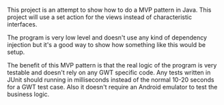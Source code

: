 This project is an attempt to show how to do a MVP pattern in Java. This project will use a set action for the views instead of characteristic interfaces.

The program is very low level and doesn't use any kind of dependency injection but it's a good way to show how something like this would be setup.

The benefit of this MVP pattern is that the real logic of the program is very testable and doesn't rely on any GWT specific code. Any tests written in JUnit should running in milliseconds instead of the normal 10-20 seconds for a GWT test case. Also it doesn't require an Android emulator to test the business logic.